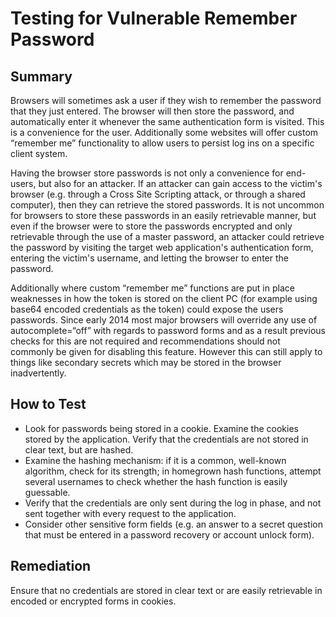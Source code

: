 # Testing for Vulnerable Remember Password

## Summary

Browsers will sometimes ask a user if they wish to remember the password that they just entered. The browser will then store the password, and automatically enter it whenever the same authentication form is visited. This is a convenience for the user. Additionally some websites will offer custom “remember me” functionality to allow users to persist log ins on a specific client system.

Having the browser store passwords is not only a convenience for end-users, but also for an attacker. If an attacker can gain access to the victim's browser (e.g. through a Cross Site Scripting attack, or through a shared computer), then they can retrieve the stored passwords. It is not uncommon for browsers to store these passwords in an easily retrievable manner, but even if the browser were to store the passwords encrypted and only retrievable through the use of a master password, an attacker could retrieve the password by visiting the target web application's authentication form, entering the victim's username, and letting the browser to enter the password.

Additionally where custom “remember me” functions are put in place weaknesses in how the token is stored on the client PC (for example using base64 encoded credentials as the token) could expose the users passwords. Since early 2014 most major browsers will override any use of autocomplete=“off” with regards to password forms and as a result previous checks for this are not required and recommendations should not commonly be given for disabling this feature. However this can still apply to things like secondary secrets which may be stored in the browser inadvertently.

## How to Test

- Look for passwords being stored in a cookie. Examine the cookies stored by the application. Verify that the credentials are not stored in clear text, but are hashed.
- Examine the hashing mechanism: if it is a common, well-known algorithm, check for its strength; in homegrown hash functions, attempt several usernames to check whether the hash function is easily guessable.
- Verify that the credentials are only sent during the log in phase, and not sent together with every request to the application.
- Consider other sensitive form fields (e.g. an answer to a secret question that must be entered in a password recovery or account unlock form).

## Remediation

Ensure that no credentials are stored in clear text or are easily retrievable in encoded or encrypted forms in cookies.
